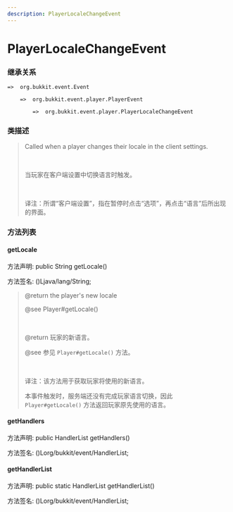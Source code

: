 ```yaml
---
description: PlayerLocaleChangeEvent
---
```


# PlayerLocaleChangeEvent

### 继承关系

    =>  org.bukkit.event.Event

        =>  org.bukkit.event.player.PlayerEvent

            =>  org.bukkit.event.player.PlayerLocaleChangeEvent

### 类描述

> Called when a player changes their locale in the client settings.
> 
> <br>
> 
> 当玩家在客户端设置中切换语言时触发。
> 
> <br>
> 
> 译注：所谓“客户端设置”，指在暂停时点击“选项”，再点击“语言”后所出现的界面。

### 方法列表

#### getLocale

方法声明: public String getLocale()

方法签名: ()Ljava/lang/String;

> @return the player's new locale
> 
> @see Player#getLocale()
> 
> <br>
> 
> @return 玩家的新语言。
> 
> @see 参见 `Player#getLocale()` 方法。
> 
> <br>
> 
> 译注：该方法用于获取玩家将使用的新语言。
> 
> 本事件触发时，服务端还没有完成玩家语言切换，因此 `Player#getLocale()` 方法返回玩家原先使用的语言。

#### getHandlers

方法声明: public HandlerList getHandlers()

方法签名: ()Lorg/bukkit/event/HandlerList;

#### getHandlerList

方法声明: public static HandlerList getHandlerList()

方法签名: ()Lorg/bukkit/event/HandlerList;